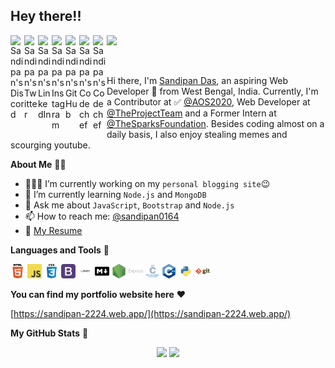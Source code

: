 ## Hey there!!

<p>
  <a href="https://discord.gg/QhX72qyQwj">
    <img align="left" alt="Sandipan's Discord" width="22px" src="https://cdn.jsdelivr.net/npm/simple-icons@v3/icons/discord.svg" />
  </a>
  <a href="https://twitter.com/sandipan_2224">
    <img align="left" alt="Sandipan's Twitter" width="22px" src="https://cdn.jsdelivr.net/npm/simple-icons@v3/icons/twitter.svg" />
  </a>
  <a href="https://www.linkedin.com/in/sandipan0164/">
    <img align="left" alt="Sandipan's LinkedIn" width="22px" src="https://cdn.jsdelivr.net/npm/simple-icons@v3/icons/linkedin.svg" />
  </a>
  <a href="https://www.instagram.com/abhisheknaiidu/">
    <img align="left" alt="Sandipan's Instagram" width="22px" src="https://cdn.jsdelivr.net/npm/simple-icons@v3/icons/instagram.svg" />
  </a>
  <a href="https://www.github.com/sandip2224/">
    <img align="left" alt="Sandipan's GitHub" width="22px" src="https://cdn.jsdelivr.net/npm/simple-icons@v3/icons/github.svg" />
  </a>
  <a href="https://www.codechef.com/users/sandipan_2224">
    <img align="left" alt="Sandipan's Codechef" width="22px" src="https://cdn.jsdelivr.net/npm/simple-icons@v3/icons/codechef.svg" />
  </a>
  <a href="https://codeforces.com/profile/sandipan_2224">
    <img align="left" alt="Sandipan's Codechef" width="22px" src="https://cdn.jsdelivr.net/npm/simple-icons@v3/icons/codeforces.svg" />
  </a>
  <img src="https://komarev.com/ghpvc/?username=sandip2224&color=brightgreen&label=BONJOUR!!!+You+are+visitor: "/>
</p>
<br/>

Hi there, I'm [Sandipan Das](https://sandipan-2224.web.app/), an aspiring Web Developer 🚀 from West Bengal, India. Currently, I'm a Contributor at ✅ [@AOS2020](https://aos.sanscript.tech/), Web Developer at [@TheProjectTeam](https://www.theprojectteam.in/) and a Former Intern at [@TheSparksFoundation](https://www.thesparksfoundationsingapore.org/). Besides coding almost on a daily basis, I also enjoy stealing memes and scourging youtube.
  
**About Me** 👨‍🎓

- 👨🏽‍💻 I’m currently working on my `personal blogging site`:wink:  
- 🌱 I’m currently learning `Node.js` and `MongoDB`  
- 💬 Ask me about `JavaScript`, `Bootstrap` and `Node.js`
- 📫 How to reach me: [@sandipan0164](https://linkedin.com/sandipan0164/)
- 📝 [My Resume](https://resume.io/r/EWFouhDzC)

**Languages and Tools** 🎨  

<code><img height="23" src="https://raw.githubusercontent.com/github/explore/80688e429a7d4ef2fca1e82350fe8e3517d3494d/topics/html/html.png"></code>
<code><img height="23" src="https://raw.githubusercontent.com/github/explore/80688e429a7d4ef2fca1e82350fe8e3517d3494d/topics/javascript/javascript.png"></code>
<code><img height="23" src="https://raw.githubusercontent.com/github/explore/80688e429a7d4ef2fca1e82350fe8e3517d3494d/topics/css/css.png"></code>
<code><img height="23" src="https://raw.githubusercontent.com/github/explore/80688e429a7d4ef2fca1e82350fe8e3517d3494d/topics/bootstrap/bootstrap.png"></code>
<code><img height="23" src="https://raw.githubusercontent.com/github/explore/80688e429a7d4ef2fca1e82350fe8e3517d3494d/topics/jquery/jquery.png"></code>
<code><img height="23" src="https://raw.githubusercontent.com/github/explore/80688e429a7d4ef2fca1e82350fe8e3517d3494d/topics/markdown/markdown.png"></code>
<code><img height="23" src="https://raw.githubusercontent.com/github/explore/80688e429a7d4ef2fca1e82350fe8e3517d3494d/topics/nodejs/nodejs.png"></code>
<code><img height="23" src="https://raw.githubusercontent.com/github/explore/80688e429a7d4ef2fca1e82350fe8e3517d3494d/topics/express/express.png"></code>
<code><img height="23" src="https://raw.githubusercontent.com/github/explore/80688e429a7d4ef2fca1e82350fe8e3517d3494d/topics/c/c.png"></code>
<code><img height="23" src="https://raw.githubusercontent.com/github/explore/80688e429a7d4ef2fca1e82350fe8e3517d3494d/topics/cpp/cpp.png"></code>
<code><img height="23" src="https://raw.githubusercontent.com/github/explore/80688e429a7d4ef2fca1e82350fe8e3517d3494d/topics/python/python.png"></code>
<code><img height="23" src="https://raw.githubusercontent.com/github/explore/80688e429a7d4ef2fca1e82350fe8e3517d3494d/topics/git/git.png"></code>


**You can find my portfolio website here** :heart:

[https://sandipan-2224.web.app/](https://sandipan-2224.web.app/)

**My GitHub Stats** 🧮

<p align="center">
    <img src="https://github-readme-stats.vercel.app/api?username=sandip2224&show_icons=true&line_height=35&bg_color=20,434343,000000&title_color=ff1493&text_color=fff&count_private=true"/>
  <img height=255 src="https://github-readme-stats.vercel.app/api/top-langs/?username=sandip2224&bg_color=20,434343,000000&title_color=ff1493&text_color=fff"/>
</p>
